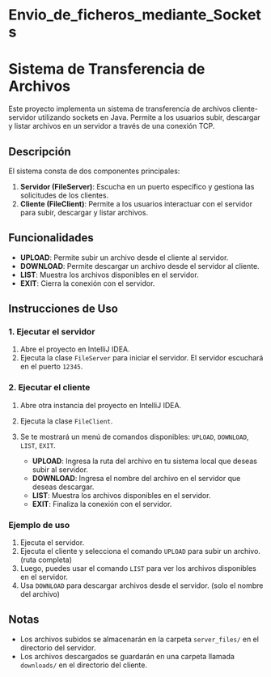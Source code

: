 # Envio_de_ficheros_mediante_Sockets

# Sistema de Transferencia de Archivos

Este proyecto implementa un sistema de transferencia de archivos cliente-servidor utilizando sockets en Java. Permite a los usuarios subir, descargar y listar archivos en un servidor a través de una conexión TCP.

## Descripción

El sistema consta de dos componentes principales:

1. **Servidor (FileServer)**: Escucha en un puerto específico y gestiona las solicitudes de los clientes.
2. **Cliente (FileClient)**: Permite a los usuarios interactuar con el servidor para subir, descargar y listar archivos.

## Funcionalidades

- **UPLOAD**: Permite subir un archivo desde el cliente al servidor.
- **DOWNLOAD**: Permite descargar un archivo desde el servidor al cliente.
- **LIST**: Muestra los archivos disponibles en el servidor.
- **EXIT**: Cierra la conexión con el servidor.

## Instrucciones de Uso

### 1. Ejecutar el servidor

1. Abre el proyecto en IntelliJ IDEA.
2. Ejecuta la clase `FileServer` para iniciar el servidor. El servidor escuchará en el puerto `12345`.

### 2. Ejecutar el cliente

1. Abre otra instancia del proyecto en IntelliJ IDEA.
2. Ejecuta la clase `FileClient`.
3. Se te mostrará un menú de comandos disponibles: `UPLOAD`, `DOWNLOAD`, `LIST`, `EXIT`.

    - **UPLOAD**: Ingresa la ruta del archivo en tu sistema local que deseas subir al servidor.
    - **DOWNLOAD**: Ingresa el nombre del archivo en el servidor que deseas descargar.
    - **LIST**: Muestra los archivos disponibles en el servidor.
    - **EXIT**: Finaliza la conexión con el servidor.

### Ejemplo de uso

1. Ejecuta el servidor.
2. Ejecuta el cliente y selecciona el comando `UPLOAD` para subir un archivo.(ruta completa)
3. Luego, puedes usar el comando `LIST` para ver los archivos disponibles en el servidor.
4. Usa `DOWNLOAD` para descargar archivos desde el servidor. (solo el nombre del archivo)

## Notas

- Los archivos subidos se almacenarán en la carpeta `server_files/` en el directorio del servidor.
- Los archivos descargados se guardarán en una carpeta llamada `downloads/` en el directorio del cliente.
